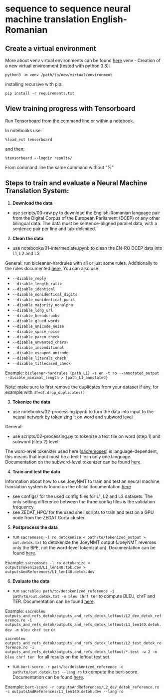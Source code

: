 # sequence to sequence neural machine translation English-Romanian
## Create a virtual environment
More about venv virtual environments can be found  [here](https://docs.python.org/3/library/venv.html)
venv - Creation of a new virtual environment (tested with python 3.8):
```
python3 -m venv /path/to/new/virtual/environment
```
installing recursive with pip:
```
pip install -r requirements.txt
```

## View training progress with Tensorboard
Run Tensorboard from the command line or within a notebook.

In notebooks use:
```
%load_ext tensorboard
``` 
and then:
```
%tensorboard --logdir results/
```
From command line the same command without "%"

## Steps to train and evaluate a Neural Machine Translation System:

1. **Download the data**
* use scripts/00-raw.py to download the English-Romanian language pair from the Digital Corpus of the European Parliament (DCEP) or any other bilingual data. The data must be sentence-aligned parallel data, with a sentence pair per line and tab-delimited. 

2. **Clean the data**

* use notebooks/01-intermediate.ipynb to clean the EN-RO DCEP data into L1, L2 and L3

General:
run bicleaner-hardrules with all or just some rules. Additionally to the rules documented [here](https://github.com/bitextor/bicleaner), You can also use:
* ```--disable_reply```
* ```--disable_length_ratio```
* ```--disable_identical```
* ```--disable_nonidentical_digits```
* ```--disable_nonidentical_punct```
* ```--disable_majority_nonalpha```
* ```--disable_long_url```
* ```--disable_breadcrumbs```
* ```--disable_glued_words```
* ```--disable_unicode_noise```
* ```--disable_space_noise```
* ```--disable_paren_check```
* ```--disable_unwanted_chars```
* ```--disable_inconditional```
* ```--disable_escaped_unicode```
* ```--disable_literals_check```
* ```--disable_titlecased_check```

Example: ``` bicleaner-hardrules {path_L1} -s en -t ro --annotated_output --disable_minimal_length > {path_L1_annotated} ```

Note: make sure to first remove the duplicates from your dataset if any, for example with ```df=df.drop_duplicates()```

3. **Tokenize the data**
* use notebooks/02-processing.ipynb to turn the data into input to the neural network by tokenizing it on word and subword level

General:
* use scripts/02-processing.py to tokenize a text file on word (step 1) and subword (step 2) level. 

The word-level tokenizer used here ([sacremoses](https://github.com/alvations/sacremoses)) is language-dependent, this means that input must be a text file in only one language. Documentation on the subword-level tokenizer can be found [here](https://github.com/rsennrich/subword-nmt).

4. **Train and test the data**

Information about how to use JoeyNMT to train and test an neural machine translation system is found on the oficial documentation [here](https://github.com/joeynmt/joeynmt)

* see configs/ for the used config files for L1, L2 and L3 datasets. The only setting difference between the three config files is the validation frequency.
* see ZEDAT_HPC/ for the used shell scripts to train and test on a GPU node from the ZEDAT Curta cluster

5. **Postprocess the data**
* run ``` sacremoses -l ro detokenize < path/to/tokenized_output > out.detok.txt ```
to detokenize the JoeyNMT output (JoeyNMT reverses only the BPE, not the word-level tokenization). Documentation can be found [here](https://github.com/alvations/sacremoses).

Example: ``` sacremoses -l ro detokenize < outputsTokenized/L1_len140.tok.dev > outputsAndReferences/L1_len140.detok.dev ```

6. **Evaluate the data**
* run  ```sacrebleu path/to/detokenized_reference -i path/to/out.detok.txt -m bleu chrf ter```
to compute BLEU, chrF and TER. Documentation can be found [here](https://github.com/mjpost/sacrebleu).

Example: ```sacrebleu outputs_and_refs_detok/outputs_and_refs_detok_leftout/L2_dev_detok_reference.ro -i outputs_and_refs_detok/outputs_and_refs_detok_leftout/L1_len140.detok.dev -m bleu chrf ter``` or

```sacrebleu outputs_and_refs_detok/outputs_and_refs_detok_leftout/L2_test_detok_reference.ro -i outputs_and_refs_detok/outputs_and_refs_detok_leftout/*.test -w 2 -m bleu chrf ter ``` for all results on the leftout test set.

* run ```bert-score -r path/to/detokenized_reference -c path/to/out.detok.txt --lang ro```
to compute the bert-score. Documentation can be found [here](https://github.com/Tiiiger/bert_score).

Example: ```bert-score -r outputsAndReferences/L2_dev_detok_reference.ro -c outputsAndReferences/L1_len140.detok.dev --lang ro```